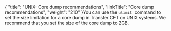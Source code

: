 {
    "title": "UNIX: Core dump recommendations",
    "linkTitle": "Core dump recommendations",
    "weight": "210"
}You can use the `ulimit `command to set the size limitation for a core dump in Transfer CFT on UNIX systems. We recommend that you set the size of the core dump to 2GB.
